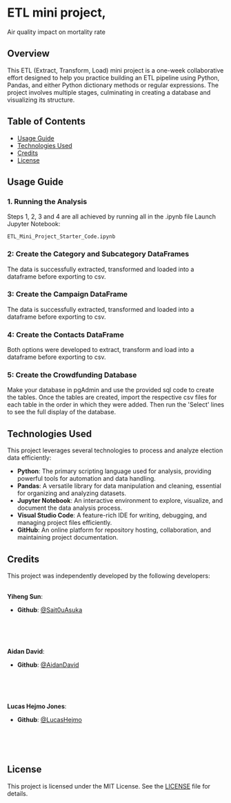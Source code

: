 # ETL mini project,
Air quality impact on mortality rate

## Overview

This ETL (Extract, Transform, Load) mini project is a one-week collaborative effort designed to help you practice building an ETL pipeline using Python, Pandas, and either Python dictionary methods or regular expressions. The project involves multiple stages, culminating in creating a database and visualizing its structure.

## Table of Contents

- [Usage Guide](#usage-guide)
- [Technologies Used](#technologies-used)
- [Credits](#credits)
- [License](#license)

## Usage Guide

### 1. Running the Analysis
Steps 1, 2, 3 and 4 are all achieved by running all in the .ipynb file
Launch Jupyter Notebook:
    
    ETL_Mini_Project_Starter_Code.ipynb

### 2: Create the Category and Subcategory DataFrames
The data is successfully extracted, transformed and loaded into a dataframe before exporting to csv.

### 3: Create the Campaign DataFrame
The data is successfully extracted, transformed and loaded into a dataframe before exporting to csv.

### 4: Create the Contacts DataFrame
Both options were developed to extract, transform and load into a dataframe before exporting to csv.

### 5: Create the Crowdfunding Database
Make your database in pgAdmin and use the provided sql code to create the tables. Once the tables are created, import the respective csv files for each table in the order in which they were added. Then run the 'Select' lines to see the full display of the database.


## Technologies Used
This project leverages several technologies to process and analyze election data efficiently:

- **Python**: The primary scripting language used for analysis, providing powerful tools for automation and data handling.
- **Pandas**: A versatile library for data manipulation and cleaning, essential for organizing and analyzing datasets.
- **Jupyter Notebook**: An interactive environment to explore, visualize, and document the data analysis process.
- **Visual Studio Code**: A feature-rich IDE for writing, debugging, and managing project files efficiently.
- **GitHub**: An online platform for repository hosting, collaboration, and maintaining project documentation.


## Credits

This project was independently developed by the following developers:
<br><br />

**Yiheng Sun**:

- **Github**: [@Sait0uAsuka](https://github.com/Sait0uAsuka)
  <br><br />

  <br><br />

**Aidan David**:

- **Github**: [@AidanDavid](https://github.com/AidanDavid)
  <br><br />

  <br><br />

**Lucas Hejmo Jones**:

- **Github**: [@LucasHejmo](https://github.com/LucasHejmo)
  <br><br />

  <br><br />

## License

This project is licensed under the MIT License. See the [LICENSE](./LICENSE) file for details.